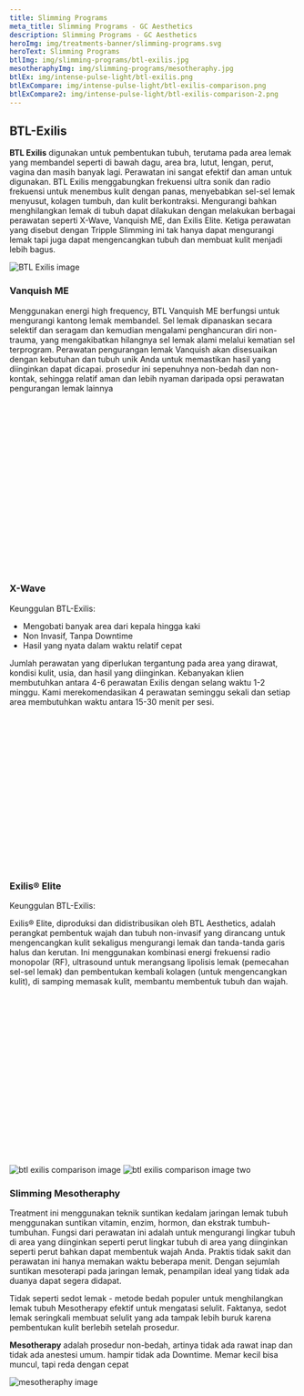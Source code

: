 ```yaml
---
title: Slimming Programs
meta_title: Slimming Programs - GC Aesthetics
description: Slimming Programs - GC Aesthetics
heroImg: img/treatments-banner/slimming-programs.svg
heroText: Slimming Programs
btlImg: img/slimming-programs/btl-exilis.jpg
mesotheraphyImg: img/slimming-programs/mesotheraphy.jpg
btlEx: img/intense-pulse-light/btl-exilis.png
btlExCompare: img/intense-pulse-light/btl-exilis-comparison.png
btlExCompare2: img/intense-pulse-light/btl-exilis-comparison-2.png
---
```


<div class="container mt-5">
<div class="row">
<div class="col-12 text-center">

## BTL-Exilis

</div>
<div class="col-12 mt-3">

**BTL Exilis** digunakan untuk pembentukan tubuh, terutama pada area lemak yang membandel seperti di bawah dagu, area bra,
lutut, lengan, perut, vagina dan masih banyak lagi. Perawatan ini sangat efektif dan aman untuk digunakan. BTL Exilis
menggabungkan frekuensi ultra sonik dan radio frekuensi untuk menembus kulit dengan panas, menyebabkan sel-sel lemak
menyusut, kolagen tumbuh, dan kulit berkontraksi. Mengurangi bahkan menghilangkan lemak di tubuh dapat dilakukan dengan
melakukan berbagai perawatan seperti X-Wave, Vanquish ME, dan Exilis Elite. Ketiga perawatan yang disebut dengan Tripple
Slimming ini tak hanya dapat mengurangi lemak tapi juga dapat mengencangkan tubuh dan membuat kulit menjadi lebih bagus.

<img :src="btlEx" class="w-100 object-fit-contain" alt="BTL Exilis image" />

</div>
</div>

<div class="row">

<div class="col-12 col-xl-6 mt-4">
<div class="card border-0" style="height: 500px;">
<div class="card-body c-bg-icon p-4 p-lg-5 d-flex flex-column justify-content-center" style="border-radius: 30px">

### Vanquish ME

Menggunakan energi high frequency, BTL
Vanquish ME berfungsi untuk mengurangi
kantong lemak membandel. Sel lemak dipanaskan
secara selektif dan seragam dan kemudian
mengalami penghancuran diri non-trauma, yang
mengakibatkan hilangnya sel lemak alami melalui
kematian sel terprogram. Perawatan pengurangan
lemak Vanquish akan disesuaikan dengan
kebutuhan dan tubuh unik Anda untuk memastikan
hasil yang diinginkan dapat dicapai. prosedur ini
sepenuhnya non-bedah dan non-kontak, sehingga
relatif aman dan lebih nyaman daripada opsi
perawatan pengurangan lemak lainnya

</div>
</div>
</div>

<div class="col-12 col-xl-6 mt-4"> 
<div class="card border-0" style="height: 500px;">
<div class="card-body c-bg-icon p-4 p-lg-5 d-flex flex-column justify-content-center" style="border-radius: 30px;">

### X-Wave

Keunggulan BTL-Exilis:

<ul class="dash">
<li>Mengobati banyak area dari kepala hingga kaki</li>
<li>Non Invasif, Tanpa Downtime</li>
<li>Hasil yang nyata dalam waktu relatif cepat</li>
</ul>

Jumlah perawatan yang diperlukan tergantung
pada area yang dirawat, kondisi kulit, usia, dan
hasil yang diinginkan. Kebanyakan klien
membutuhkan antara 4-6 perawatan Exilis dengan
selang waktu 1-2 minggu. Kami merekomendasikan
4 perawatan seminggu sekali dan setiap area
membutuhkan waktu antara 15-30 menit per sesi.

</div>
</div>
</div>

<div class="col-12 col-xl-6 mt-4"> 
<div class="card border-0" style="height: 500px;">
<div class="card-body c-bg-icon p-4 p-lg-5 d-flex flex-column justify-content-center" style="border-radius: 30px;">

### Exilis® Elite

Keunggulan BTL-Exilis:

Exilis® Elite, diproduksi dan didistribusikan oleh
BTL Aesthetics, adalah perangkat pembentuk
wajah dan tubuh non-invasif yang dirancang untuk
mengencangkan kulit sekaligus mengurangi lemak
dan tanda-tanda garis halus dan kerutan. Ini
menggunakan kombinasi energi frekuensi radio
monopolar (RF), ultrasound untuk merangsang
lipolisis lemak (pemecahan sel-sel lemak) dan
pembentukan kembali kolagen (untuk
mengencangkan kulit), di samping memasak kulit,
membantu membentuk tubuh dan wajah.

</div>
</div>
</div>

<div class="col-12 col-xl-6 mt-4">

<img :src="btlExCompare" class="w-100 h-50 object-fit-contain" alt="btl exilis comparison image" />

<img :src="btlExCompare2" class="w-100 h-50 object-fit-contain" alt="btl exilis comparison image two" />

</div>

</div>
</div>

<div class="container-fluid c-bg-icon mb-n5 mt-5 pb-5" >
<div class="container py-5">
<div class="row mt-4">
<div class="col-12">

### Slimming Mesotheraphy

Treatment ini menggunakan teknik suntikan kedalam jaringan lemak tubuh
menggunakan suntikan vitamin, enzim, hormon, dan ekstrak tumbuh-tumbuhan. Fungsi
dari perawatan ini adalah untuk mengurangi lingkar tubuh di area yang diinginkan
seperti perut lingkar tubuh di area yang diinginkan seperti perut bahkan
dapat membentuk wajah Anda. Praktis tidak sakit dan perawatan ini hanya memakan
waktu beberapa menit. Dengan sejumlah suntikan mesoterapi pada jaringan lemak,
penampilan ideal yang tidak ada duanya dapat segera didapat.

</div>

<div class="col-12 col-xl-6 mt-4">

Tidak seperti sedot lemak - metode bedah populer untuk menghilangkan lemak tubuh
Mesotherapy efektif untuk mengatasi selulit. Faktanya, sedot lemak seringkali
membuat selulit yang ada tampak lebih buruk karena pembentukan kulit berlebih
setelah prosedur.

**Mesotherapy** adalah prosedur non-bedah, artinya tidak ada rawat inap dan tidak ada
anestesi umum. hampir tidak ada Downtime. Memar kecil bisa muncul, tapi reda
dengan cepat

</div>
<div class="col-12 col-xl-6 mt-4">

<img :src="mesotheraphyImg" class="custom-img w-100 h-100shadow-sm" style="object-fit:contain;" alt="mesotheraphy image" />

</div>
</div>

</div>
